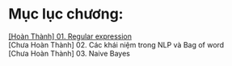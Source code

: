 # Mục lục chương:
<a href="https://github.com/nducthang/NCKH_2020/blob/master/Chapter02%20-%20Build%20your%20vocabulary%20(word%20tokenization)/01.%20Bi%E1%BB%83u%20th%E1%BB%A9c%20ch%C3%ADnh%20quy.ipynb">[Hoàn Thành] 01. Regular expression</a><br/>
[Chưa Hoàn Thành] 02. Các khái niệm trong NLP và Bag of word<br/>
[Chưa Hoàn Thành] 03. Naive Bayes

